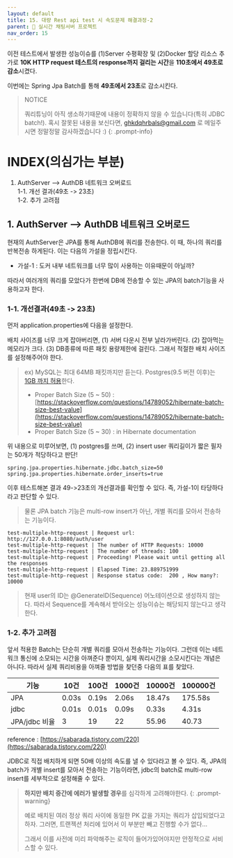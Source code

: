 ```yaml
---
layout: default
title: 15. 대량 Rest api test 시 속도문제 해결과정-2
parent: 📌 실시간 채팅서버 프로젝트
nav_order: 15
---
```

이전 테스트에서 발생한 성능이슈를 (1)Server 수평확장 및 (2)Docker 할당 리소스 추가로 **10K HTTP request 테스트의 response까지 걸리는 시간**을 **110초에서 49초로 감소**시켰다.

이번에는 Spring Jpa Batch를 통해 **49초에서 23초**로 감소시킨다.

> NOTICE
>
> 쿼리튜닝이 아직 생소하기때문에 내용이 정확하지 않을 수 있습니다(특히 JDBC batch!). 혹시 잘못된 내용을 보신다면, ghkdqhrbals@gmail.com 로 메일주시면 정말정말 감사하겠습니다 :)
{: .prompt-info}

# INDEX(의심가는 부분)
1. AuthServer --> AuthDB 네트워크 오버로드    
    1-1. 개선 결과(49초 -> 23초)      
    1-2. 추가 고려점   

## 1. AuthServer --> AuthDB 네트워크 오버로드
현재의 AuthServer은 JPA를 통해 AuthDB에 쿼리를 전송한다. 이 때, 하나의 쿼리를 반복전송 하게된다. 이는 다음의 가설을 정립시킨다.

* 가설-1 : 도커 내부 네트워크를 너무 많이 사용하는 이유때문이 아닐까?

따라서 여러개의 쿼리를 모았다가 한번에 DB에 전송할 수 있는 JPA의 batch기능을 사용하고자 한다.

### 1-1. 개선결과(49초 -> 23초)

먼저 application.properties에 다음을 설정한다.

배치 사이즈를 너무 크게 잡아버리면, (1) 서버 다운시 전부 날라가버린다. (2) 잡아먹는 메모리가 크다. (3) DB종류에 따른 패킷 용량제한에 걸린다. 그래서 적절한 배치 사이즈를 설정해주어야 한다.

> ex) MySQL는 최대 64MB 패킷까지만 듣는다. Postgres(9.5 버전 이후)는 [1GB 까지 허용](https://dba.stackexchange.com/questions/131399/is-there-a-maximum-length-constraint-for-a-postgres-query)한다.
>
> * Proper Batch Size (5 ~ 50) : [https://stackoverflow.com/questions/14789052/hibernate-batch-size-best-value](https://stackoverflow.com/questions/14789052/hibernate-batch-size-best-value)
> * Proper Batch Size (5 ~ 30) : in Hibernate documentation

위 내용으로 미루어보면, (1) postgres를 쓰며, (2) insert user 쿼리길이가 짧은 필자는 50개가 적당하다고 판단!

```
spring.jpa.properties.hibernate.jdbc.batch_size=50
spring.jpa.properties.hibernate.order_inserts=true
```

이후 테스트해본 결과 49->23초의 개선결과를 확인할 수 있다. 즉, 가설-1이 타당하다라고 판단할 수 있다.
> 물론 JPA batch 기능은 multi-row insert가 아닌, 개별 쿼리를 모아서 전송하는 기능이다.

```
test-multiple-http-request | Request url: http://127.0.0.1:8080/auth/user
test-multiple-http-request | The number of HTTP Requests: 10000
test-multiple-http-request | The number of threads: 100
test-multiple-http-request | Proceeding! Please wait until getting all the responses
test-multiple-http-request | Elapsed Time: 23.889751999
test-multiple-http-request | Response status code:  200 , How many?:  10000
```

> 현재 user의 ID는 @GenerateID(Sequence) 어노테이션으로 생성하지 않는다. 따라서 Sequence를 계속해서 받아오는 성능이슈는 해당되지 않는다고 생각한다.

### 1-2. 추가 고려점

앞서 적용한 Batch는 단순히 개별 쿼리를 모아서 전송하는 기능이다. 그런데 이는 네트워크 통신에 소모되는 시간을 아껴준다 뿐이지, 실제 쿼리시간을 소모시킨다는 개념은 아니다. 따라서 실제 쿼리비용을 아껴줄 방법을 찾던중 다음의 표를 찾았다.

| 기능 | 	10건	 | 100건 |	1000건 |	10000건 |	100000건 |
|----|-----------|-------|---------|--------|-------|
|JPA |	0.03s |	0.19s |	2.06s |	18.47s |	175.58s |
| jdbc|	0.01s|	0.01s|	0.09s|	0.33s|	4.31s|
|JPA/jdbc 비율|	3|	19|	22|	55.96|	40.73|

reference : [https://sabarada.tistory.com/220](https://sabarada.tistory.com/220)

JDBC로 직접 배치하게 되면 50배 이상의 속도를 낼 수 있다라고 볼 수 있다. 즉, JPA의 batch가 개별 insert를 모아서 전송하는 기능이라면, jdbc의 batch로 multi-row insert를 세부적으로 설정해줄 수 있다.

> **하지만 배치 중간에 에러가 발생할 경우**를 심각하게 고려해야한다.
{: .prompt-warning}
>
> 예로 배치된 여러 정상 쿼리 사이에 동일한 PK 값을 가지는 쿼리가 삽입되었다고 하자. 그러면, 트랜젝션 처리에 있어서 이 부분만 빼고 진행할 수가 없다...
>
> 그래서 이를 사전에 미리 파악해주는 로직이 들어가있어야지만 안정적으로 서비스할 수 있다.
